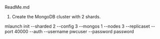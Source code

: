 ReadMe.md

1. Create the MongoDB cluster with 2 shards.

mlaunch init --sharded 2 --config 3 --mongos 1 --nodes 3 --replicaset --port 40000 --auth --username pwcuser --password password